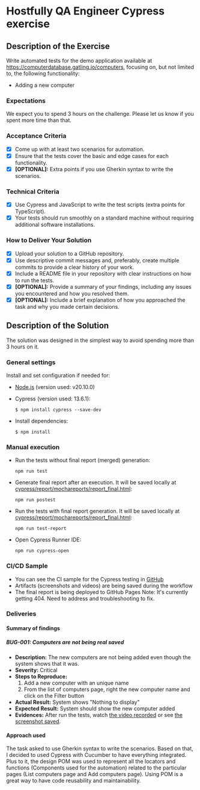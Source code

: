 # Hostfully QA Engineer Cypress exercise

## Description of the Exercise

Write automated tests for the demo application available at <https://computerdatabase.gatling.io/computers>, focusing on, but not limited to, the following functionality:

- Adding a new computer

### Expectations

We expect you to spend 3 hours on the challenge. Please let us know if you spent
more time than that.

### Acceptance Criteria

- [X] Come up with at least two scenarios for automation.
- [X] Ensure that the tests cover the basic and edge cases for each functionality.
- [X] **[OPTIONAL]:** Extra points if you use Gherkin syntax to write the scenarios.

### Technical Criteria

- [X] Use Cypress and JavaScript to write the test scripts (extra points for TypeScript).
- [X] Your tests should run smoothly on a standard machine without requiring additional
software installations.

### How to Deliver Your Solution

- [X] Upload your solution to a GitHub repository.
- [X] Use descriptive commit messages and, preferably, create multiple commits to provide a clear history of your work.
- [X] Include a README file in your repository with clear instructions on how to run the tests.
- [X] **[OPTIONAL]:** Provide a summary of your findings, including any issues you encountered and how you resolved them.
- [X] **[OPTIONAL]:** Include a brief explanation of how you approached the task and why you made certain decisions.

## Description of the Solution

The solution was designed in the simplest way to avoid spending more than 3 hours on it.

### General settings

Install and set configuration if needed for:

- [Node.js](https://nodejs.org/en/download/) (version used: v20.10.0)
- Cypress (version used: 13.6.1):

    `$ npm install cypress --save-dev`

- Install dependencies:

    `$ npm install`

### Manual execution

- Run the tests without final report (merged) generation:

    `npm run test`

- Generate final report after an execution. It will be saved locally at [cypress/report/mochareports/report_final.html](cypress/report/mochareports/report_final.html):

    `npm run postest`

- Run the tests with final report generation. It will be saved locally at [cypress/report/mochareports/report_final.html](cypress/report/mochareports/report_final.html):

    `npm run test-report`

- Open Cypress Runner IDE:

    `npm run cypress-open`

### CI/CD Sample

- You can see the CI sample for the Cypress testing in [GitHub](https://github.com/ericrommel/hostfully-exercise/actions/workflows/main.yml)
- Artifacts (screenshots and videos) are being saved during the workflow
- The final report is being deployed to GitHub Pages
  Note: It's currently getting 404. Need to address and troubleshooting to fix.


### Deliveries

#### Summary of findings

##### BUG-001: Computers are not being real saved

- **Description:** The new computers are not being added even though the system shows that it was.
- **Severity:** Critical
- **Steps to Reproduce:**
  1. Add a new computer with an unique name
  2. From the list of computers page, right the new computer name and click on the Filter button
- **Actual Result:** System shows "Nothing to display"
- **Expected Result:** System should show the new computer added
- **Evidences:** After run the tests, watch [the video recorded](cypress/videos/) or see [the screenshot saved]('cypress/screenshots").

#### Approach used

The task asked to use Gherkin syntax to write the scenarios. Based on that, I decided to used Cypress with Cucumber to have everything integrated. Plus to it, the design POM was used to represent all the locators and functions (Components used for the automation) related to the particular pages (List computers page and Add computers page). Using POM is a great way to have code reusability and maintainability.
